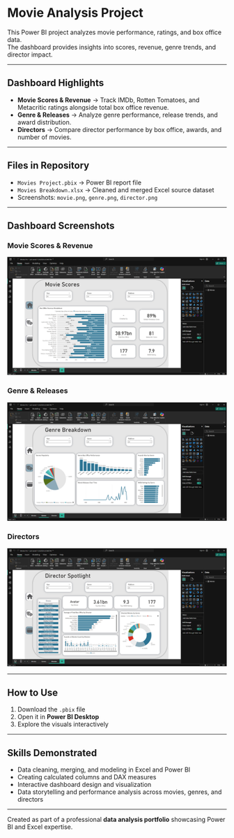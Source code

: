 # Movie Analysis Project

This Power BI project analyzes movie performance, ratings, and box office data.  
The dashboard provides insights into scores, revenue, genre trends, and director impact.

---

## Dashboard Highlights
- **Movie Scores & Revenue** → Track IMDb, Rotten Tomatoes, and Metacritic ratings alongside total box office revenue.  
- **Genre & Releases** → Analyze genre performance, release trends, and award distribution.  
- **Directors** → Compare director performance by box office, awards, and number of movies.  

---

## Files in Repository
- `Movies Project.pbix` → Power BI report file  
- `Movies Breakdown.xlsx` → Cleaned and merged Excel source dataset  
- Screenshots: `movie.png`, `genre.png`, `director.png`  

---

## Dashboard Screenshots

### Movie Scores & Revenue  
![Movie Scores & Revenue](movie.png)  

### Genre & Releases  
![Genre & Releases](genre.png)  

### Directors  
![Directors](director.png)  

---

## How to Use
1. Download the `.pbix` file  
2. Open it in **Power BI Desktop**  
3. Explore the visuals interactively  

---

## Skills Demonstrated
- Data cleaning, merging, and modeling in Excel and Power BI  
- Creating calculated columns and DAX measures  
- Interactive dashboard design and visualization  
- Data storytelling and performance analysis across movies, genres, and directors  

---

Created as part of a professional **data analysis portfolio** showcasing Power BI and Excel expertise.
